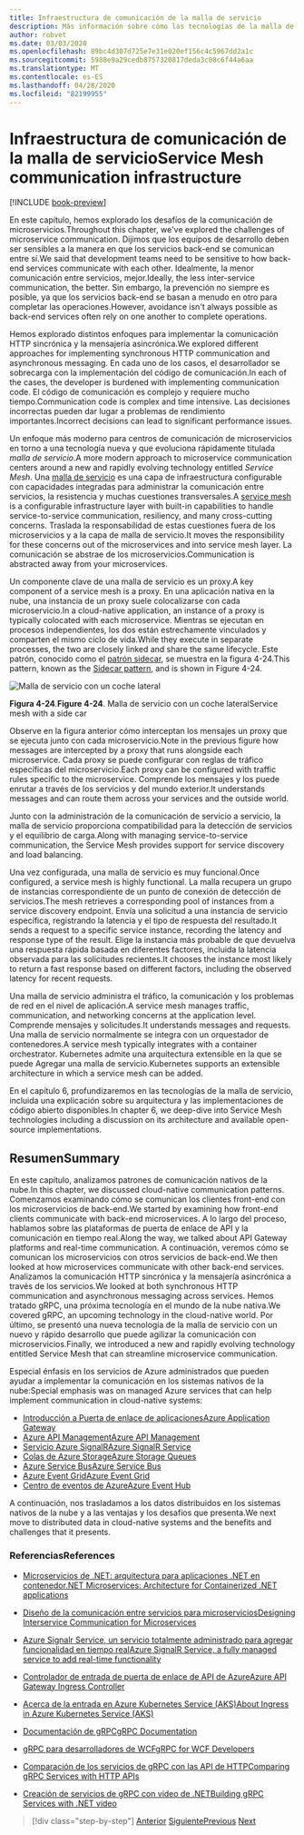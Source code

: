 ```yaml
---
title: Infraestructura de comunicación de la malla de servicio
description: Más información sobre cómo las tecnologías de la malla de servicio simplifican la comunicación de microservicios nativa en la nube
author: robvet
ms.date: 03/03/2020
ms.openlocfilehash: 89bc4d307d725e7e31e020ef156c4c5967dd2a1c
ms.sourcegitcommit: 5988e9a29cedb8757320817deda3c08c6f44a6aa
ms.translationtype: MT
ms.contentlocale: es-ES
ms.lasthandoff: 04/28/2020
ms.locfileid: "82199955"
---
```

# <a name="service-mesh-communication-infrastructure"></a><span data-ttu-id="9165f-103">Infraestructura de comunicación de la malla de servicio</span><span class="sxs-lookup"><span data-stu-id="9165f-103">Service Mesh communication infrastructure</span></span>

[!INCLUDE [book-preview](../../../includes/book-preview.md)]

<span data-ttu-id="9165f-104">En este capítulo, hemos explorado los desafíos de la comunicación de microservicios.</span><span class="sxs-lookup"><span data-stu-id="9165f-104">Throughout this chapter, we've explored the challenges of microservice communication.</span></span> <span data-ttu-id="9165f-105">Dijimos que los equipos de desarrollo deben ser sensibles a la manera en que los servicios back-end se comunican entre sí.</span><span class="sxs-lookup"><span data-stu-id="9165f-105">We said that development teams need to be sensitive to how back-end services communicate with each other.</span></span> <span data-ttu-id="9165f-106">Idealmente, la menor comunicación entre servicios, mejor.</span><span class="sxs-lookup"><span data-stu-id="9165f-106">Ideally, the less inter-service communication, the better.</span></span> <span data-ttu-id="9165f-107">Sin embargo, la prevención no siempre es posible, ya que los servicios back-end se basan a menudo en otro para completar las operaciones.</span><span class="sxs-lookup"><span data-stu-id="9165f-107">However, avoidance isn't always possible as back-end services often rely on one another to complete operations.</span></span>

<span data-ttu-id="9165f-108">Hemos explorado distintos enfoques para implementar la comunicación HTTP sincrónica y la mensajería asincrónica.</span><span class="sxs-lookup"><span data-stu-id="9165f-108">We explored different approaches for implementing synchronous HTTP communication and asynchronous messaging.</span></span> <span data-ttu-id="9165f-109">En cada uno de los casos, el desarrollador se sobrecarga con la implementación del código de comunicación.</span><span class="sxs-lookup"><span data-stu-id="9165f-109">In each of the cases, the developer is burdened with implementing communication code.</span></span> <span data-ttu-id="9165f-110">El código de comunicación es complejo y requiere mucho tiempo.</span><span class="sxs-lookup"><span data-stu-id="9165f-110">Communication code is complex and time intensive.</span></span> <span data-ttu-id="9165f-111">Las decisiones incorrectas pueden dar lugar a problemas de rendimiento importantes.</span><span class="sxs-lookup"><span data-stu-id="9165f-111">Incorrect decisions can lead to significant performance issues.</span></span>

<span data-ttu-id="9165f-112">Un enfoque más moderno para centros de comunicación de microservicios en torno a una tecnología nueva y que evoluciona rápidamente titulada *malla de servicio*.</span><span class="sxs-lookup"><span data-stu-id="9165f-112">A more modern approach to microservice communication centers around a new and rapidly evolving technology entitled *Service Mesh*.</span></span> <span data-ttu-id="9165f-113">Una [malla de servicio](https://www.nginx.com/blog/what-is-a-service-mesh/) es una capa de infraestructura configurable con capacidades integradas para administrar la comunicación entre servicios, la resistencia y muchas cuestiones transversales.</span><span class="sxs-lookup"><span data-stu-id="9165f-113">A [service mesh](https://www.nginx.com/blog/what-is-a-service-mesh/) is a configurable infrastructure layer with built-in capabilities to handle service-to-service communication, resiliency, and many cross-cutting concerns.</span></span> <span data-ttu-id="9165f-114">Traslada la responsabilidad de estas cuestiones fuera de los microservicios y a la capa de malla de servicio.</span><span class="sxs-lookup"><span data-stu-id="9165f-114">It moves the responsibility for these concerns out of the microservices and into service mesh layer.</span></span> <span data-ttu-id="9165f-115">La comunicación se abstrae de los microservicios.</span><span class="sxs-lookup"><span data-stu-id="9165f-115">Communication is abstracted away from your microservices.</span></span>

<span data-ttu-id="9165f-116">Un componente clave de una malla de servicio es un proxy.</span><span class="sxs-lookup"><span data-stu-id="9165f-116">A key component of a service mesh is a proxy.</span></span> <span data-ttu-id="9165f-117">En una aplicación nativa en la nube, una instancia de un proxy suele colocalizarse con cada microservicio.</span><span class="sxs-lookup"><span data-stu-id="9165f-117">In a cloud-native application, an instance of a proxy is typically colocated with each microservice.</span></span> <span data-ttu-id="9165f-118">Mientras se ejecutan en procesos independientes, los dos están estrechamente vinculados y comparten el mismo ciclo de vida.</span><span class="sxs-lookup"><span data-stu-id="9165f-118">While they execute in separate processes, the two are closely linked and share the same lifecycle.</span></span> <span data-ttu-id="9165f-119">Este patrón, conocido como el [patrón sidecar](https://docs.microsoft.com/azure/architecture/patterns/sidecar), se muestra en la figura 4-24.</span><span class="sxs-lookup"><span data-stu-id="9165f-119">This pattern, known as the [Sidecar pattern](https://docs.microsoft.com/azure/architecture/patterns/sidecar), and is shown in Figure 4-24.</span></span>

![Malla de servicio con un coche lateral](./media/service-mesh-with-side-car.png)

<span data-ttu-id="9165f-121">**Figura 4-24**.</span><span class="sxs-lookup"><span data-stu-id="9165f-121">**Figure 4-24**.</span></span> <span data-ttu-id="9165f-122">Malla de servicio con un coche lateral</span><span class="sxs-lookup"><span data-stu-id="9165f-122">Service mesh with a side car</span></span>

<span data-ttu-id="9165f-123">Observe en la figura anterior cómo interceptan los mensajes un proxy que se ejecuta junto con cada microservicio.</span><span class="sxs-lookup"><span data-stu-id="9165f-123">Note in the previous figure how messages are intercepted by a proxy that runs alongside each microservice.</span></span> <span data-ttu-id="9165f-124">Cada proxy se puede configurar con reglas de tráfico específicas del microservicio.</span><span class="sxs-lookup"><span data-stu-id="9165f-124">Each proxy can be configured with traffic rules specific to the microservice.</span></span> <span data-ttu-id="9165f-125">Comprende los mensajes y los puede enrutar a través de los servicios y del mundo exterior.</span><span class="sxs-lookup"><span data-stu-id="9165f-125">It understands messages and can route them across your services and the outside world.</span></span>

<span data-ttu-id="9165f-126">Junto con la administración de la comunicación de servicio a servicio, la malla de servicio proporciona compatibilidad para la detección de servicios y el equilibrio de carga.</span><span class="sxs-lookup"><span data-stu-id="9165f-126">Along with managing service-to-service communication, the Service Mesh provides support for service discovery and load balancing.</span></span>

<span data-ttu-id="9165f-127">Una vez configurada, una malla de servicio es muy funcional.</span><span class="sxs-lookup"><span data-stu-id="9165f-127">Once configured, a service mesh is highly functional.</span></span> <span data-ttu-id="9165f-128">La malla recupera un grupo de instancias correspondiente de un punto de conexión de detección de servicios.</span><span class="sxs-lookup"><span data-stu-id="9165f-128">The mesh retrieves a corresponding pool of instances from a service discovery endpoint.</span></span> <span data-ttu-id="9165f-129">Envía una solicitud a una instancia de servicio específica, registrando la latencia y el tipo de respuesta del resultado.</span><span class="sxs-lookup"><span data-stu-id="9165f-129">It sends a request to a specific service instance, recording the latency and response type of the result.</span></span> <span data-ttu-id="9165f-130">Elige la instancia más probable de que devuelva una respuesta rápida basada en diferentes factores, incluida la latencia observada para las solicitudes recientes.</span><span class="sxs-lookup"><span data-stu-id="9165f-130">It chooses the instance most likely to return a fast response based on different factors, including the observed latency for recent requests.</span></span>

<span data-ttu-id="9165f-131">Una malla de servicio administra el tráfico, la comunicación y los problemas de red en el nivel de aplicación.</span><span class="sxs-lookup"><span data-stu-id="9165f-131">A service mesh manages traffic, communication, and networking concerns at the application level.</span></span> <span data-ttu-id="9165f-132">Comprende mensajes y solicitudes.</span><span class="sxs-lookup"><span data-stu-id="9165f-132">It understands messages and requests.</span></span> <span data-ttu-id="9165f-133">Una malla de servicio normalmente se integra con un orquestador de contenedores.</span><span class="sxs-lookup"><span data-stu-id="9165f-133">A service mesh typically integrates with a container orchestrator.</span></span> <span data-ttu-id="9165f-134">Kubernetes admite una arquitectura extensible en la que se puede Agregar una malla de servicio.</span><span class="sxs-lookup"><span data-stu-id="9165f-134">Kubernetes supports an extensible architecture in which a service mesh can be added.</span></span>

<span data-ttu-id="9165f-135">En el capítulo 6, profundizaremos en las tecnologías de la malla de servicio, incluida una explicación sobre su arquitectura y las implementaciones de código abierto disponibles.</span><span class="sxs-lookup"><span data-stu-id="9165f-135">In chapter 6, we deep-dive into Service Mesh technologies including a discussion on its architecture and available open-source implementations.</span></span>

## <a name="summary"></a><span data-ttu-id="9165f-136">Resumen</span><span class="sxs-lookup"><span data-stu-id="9165f-136">Summary</span></span>

<span data-ttu-id="9165f-137">En este capítulo, analizamos patrones de comunicación nativos de la nube.</span><span class="sxs-lookup"><span data-stu-id="9165f-137">In this chapter, we discussed cloud-native communication patterns.</span></span> <span data-ttu-id="9165f-138">Comenzamos examinando cómo se comunican los clientes front-end con los microservicios de back-end.</span><span class="sxs-lookup"><span data-stu-id="9165f-138">We started by examining how front-end clients communicate with back-end microservices.</span></span> <span data-ttu-id="9165f-139">A lo largo del proceso, hablamos sobre las plataformas de puerta de enlace de API y la comunicación en tiempo real.</span><span class="sxs-lookup"><span data-stu-id="9165f-139">Along the way, we talked about API Gateway platforms and real-time communication.</span></span> <span data-ttu-id="9165f-140">A continuación, veremos cómo se comunican los microservicios con otros servicios de back-end.</span><span class="sxs-lookup"><span data-stu-id="9165f-140">We then looked at how microservices communicate with other back-end services.</span></span> <span data-ttu-id="9165f-141">Analizamos la comunicación HTTP sincrónica y la mensajería asincrónica a través de los servicios.</span><span class="sxs-lookup"><span data-stu-id="9165f-141">We looked at both synchronous HTTP communication and asynchronous messaging across services.</span></span> <span data-ttu-id="9165f-142">Hemos tratado gRPC, una próxima tecnología en el mundo de la nube nativa.</span><span class="sxs-lookup"><span data-stu-id="9165f-142">We covered gRPC, an upcoming technology in the cloud-native world.</span></span> <span data-ttu-id="9165f-143">Por último, se presentó una nueva tecnología de la malla de servicio con un nuevo y rápido desarrollo que puede agilizar la comunicación con microservicios.</span><span class="sxs-lookup"><span data-stu-id="9165f-143">Finally, we introduced a new and rapidly evolving technology entitled Service Mesh that can streamline microservice communication.</span></span>

<span data-ttu-id="9165f-144">Especial énfasis en los servicios de Azure administrados que pueden ayudar a implementar la comunicación en los sistemas nativos de la nube:</span><span class="sxs-lookup"><span data-stu-id="9165f-144">Special emphasis was on managed Azure services that can help implement communication in cloud-native systems:</span></span>

- [<span data-ttu-id="9165f-145">Introducción a Puerta de enlace de aplicaciones</span><span class="sxs-lookup"><span data-stu-id="9165f-145">Azure Application Gateway</span></span>](https://docs.microsoft.com/azure/application-gateway/overview)
- [<span data-ttu-id="9165f-146">Azure API Management</span><span class="sxs-lookup"><span data-stu-id="9165f-146">Azure API Management</span></span>](https://azure.microsoft.com/services/api-management/)
- [<span data-ttu-id="9165f-147">Servicio Azure SignalR</span><span class="sxs-lookup"><span data-stu-id="9165f-147">Azure SignalR Service</span></span>](https://azure.microsoft.com/services/signalr-service/)
- [<span data-ttu-id="9165f-148">Colas de Azure Storage</span><span class="sxs-lookup"><span data-stu-id="9165f-148">Azure Storage Queues</span></span>](https://docs.microsoft.com/azure/storage/queues/storage-queues-introduction)
- [<span data-ttu-id="9165f-149">Azure Service Bus</span><span class="sxs-lookup"><span data-stu-id="9165f-149">Azure Service Bus</span></span>](https://docs.microsoft.com/azure/service-bus-messaging/service-bus-messaging-overview)
- [<span data-ttu-id="9165f-150">Azure Event Grid</span><span class="sxs-lookup"><span data-stu-id="9165f-150">Azure Event Grid</span></span>](https://docs.microsoft.com/azure/event-grid/overview)
- [<span data-ttu-id="9165f-151">Centro de eventos de Azure</span><span class="sxs-lookup"><span data-stu-id="9165f-151">Azure Event Hub</span></span>](https://azure.microsoft.com/services/event-hubs/)

<span data-ttu-id="9165f-152">A continuación, nos trasladamos a los datos distribuidos en los sistemas nativos de la nube y a las ventajas y los desafíos que presenta.</span><span class="sxs-lookup"><span data-stu-id="9165f-152">We next move to distributed data in cloud-native systems and the benefits and challenges that it presents.</span></span>

### <a name="references"></a><span data-ttu-id="9165f-153">Referencias</span><span class="sxs-lookup"><span data-stu-id="9165f-153">References</span></span>

- [<span data-ttu-id="9165f-154">Microservicios de .NET: arquitectura para aplicaciones .NET en contenedor</span><span class="sxs-lookup"><span data-stu-id="9165f-154">.NET Microservices: Architecture for Containerized .NET applications</span></span>](https://dotnet.microsoft.com/download/thank-you/microservices-architecture-ebook)

- [<span data-ttu-id="9165f-155">Diseño de la comunicación entre servicios para microservicios</span><span class="sxs-lookup"><span data-stu-id="9165f-155">Designing Interservice Communication for Microservices</span></span>](https://docs.microsoft.com/azure/architecture/microservices/design/interservice-communication)

- [<span data-ttu-id="9165f-156">Azure Signalr Service, un servicio totalmente administrado para agregar funcionalidad en tiempo real</span><span class="sxs-lookup"><span data-stu-id="9165f-156">Azure SignalR Service, a fully managed service to add real-time functionality</span></span>](https://azure.microsoft.com/blog/azure-signalr-service-a-fully-managed-service-to-add-real-time-functionality/)

- [<span data-ttu-id="9165f-157">Controlador de entrada de puerta de enlace de API de Azure</span><span class="sxs-lookup"><span data-stu-id="9165f-157">Azure API Gateway Ingress Controller</span></span>](https://azure.github.io/application-gateway-kubernetes-ingress/)

- [<span data-ttu-id="9165f-158">Acerca de la entrada en Azure Kubernetes Service (AKS)</span><span class="sxs-lookup"><span data-stu-id="9165f-158">About Ingress in Azure Kubernetes Service (AKS)</span></span>](https://vincentlauzon.com/2018/10/10/about-ingress-in-azure-kubernetes-service-aks/)

- [<span data-ttu-id="9165f-159">Documentación de gRPC</span><span class="sxs-lookup"><span data-stu-id="9165f-159">gRPC Documentation</span></span>](https://grpc.io/docs/guides/)

- [<span data-ttu-id="9165f-160">gRPC para desarrolladores de WCF</span><span class="sxs-lookup"><span data-stu-id="9165f-160">gRPC for WCF Developers</span></span>](https://docs.microsoft.com/dotnet/architecture/grpc-for-wcf-developers/)

- [<span data-ttu-id="9165f-161">Comparación de los servicios de gRPC con las API de HTTP</span><span class="sxs-lookup"><span data-stu-id="9165f-161">Comparing gRPC Services with HTTP APIs</span></span>](https://docs.microsoft.com/aspnet/core/grpc/comparison?view=aspnetcore-3.0)

- [<span data-ttu-id="9165f-162">Creación de servicios de gRPC con vídeo de .NET</span><span class="sxs-lookup"><span data-stu-id="9165f-162">Building gRPC Services with .NET video</span></span>](https://channel9.msdn.com/Shows/The-Cloud-Native-Show/Building-Microservices-with-gRPC-and-NET)

>[!div class="step-by-step"]
><span data-ttu-id="9165f-163">[Anterior](grpc.md)
>[Siguiente](distributed-data.md)</span><span class="sxs-lookup"><span data-stu-id="9165f-163">[Previous](grpc.md)
[Next](distributed-data.md)</span></span>
